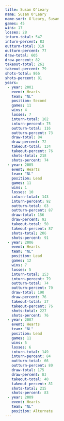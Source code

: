 ```yaml
---
title: Susan O'Leary
name: Susan O'Leary
name-sort: O'Leary, Susan
games: 45
wins: 17
losses: 28
inturn-total: 547
inturn-percent: 83
outturn-total: 319
outturn-percent: 77
draw-total: 605
draw-percent: 82
takeout-total: 261
takeout-percent: 79
shots-total: 866
shots-percent: 81
years:
 - year: 2001
   event: Hearts
   team: "NL"
   position: Second
   games: 11
   wins: 4
   losses: 7
   inturn-total: 102
   inturn-percent: 75
   outturn-total: 116
   outturn-percent: 73
   draw-total: 84
   draw-percent: 72
   takeout-total: 134
   takeout-percent: 76
   shots-total: 218
   shots-percent: 74
 - year: 2005
   event: Hearts
   team: "NL"
   position: Lead
   games: 11
   wins: 1
   losses: 10
   inturn-total: 143
   inturn-percent: 92
   outturn-total: 63
   outturn-percent: 87
   draw-total: 156
   draw-percent: 92
   takeout-total: 50
   takeout-percent: 87
   shots-total: 206
   shots-percent: 91
 - year: 2006
   event: Hearts
   team: "NL"
   position: Lead
   games: 12
   wins: 7
   losses: 5
   inturn-total: 153
   inturn-percent: 79
   outturn-total: 74
   outturn-percent: 70
   draw-total: 190
   draw-percent: 76
   takeout-total: 37
   takeout-percent: 76
   shots-total: 227
   shots-percent: 76
 - year: 2007
   event: Hearts
   team: "NL"
   position: Lead
   games: 11
   wins: 5
   losses: 6
   inturn-total: 149
   inturn-percent: 84
   outturn-total: 66
   outturn-percent: 80
   draw-total: 175
   draw-percent: 83
   takeout-total: 40
   takeout-percent: 81
   shots-total: 215
   shots-percent: 83
 - year: 2009
   event: Hearts
   team: "NL"
   position: Alternate
---
```

